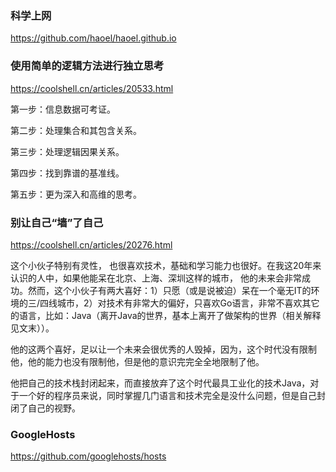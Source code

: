 ### 科学上网
https://github.com/haoel/haoel.github.io

### 使用简单的逻辑方法进行独立思考
https://coolshell.cn/articles/20533.html

第一步：信息数据可考证。

第二步：处理集合和其包含关系。

第三步：处理逻辑因果关系。

第四步：找到靠谱的基准线。

第五步：更为深入和高维的思考。

### 别让自己“墙”了自己
https://coolshell.cn/articles/20276.html

这个小伙子特别有灵性，
也很喜欢技术，基础和学习能力也很好。在我这20年来认识的人中，如果他能呆在北京、上海、深圳这样的城市，
他的未来会非常成功。然而，这个小伙子有两大喜好：1）只愿（或是说被迫）呆在一个毫无IT的环境的三/四线城市，2）对技术有非常大的偏好，只喜欢Go语言，非常不喜欢其它的语言，比如：Java（离开Java的世界，基本上离开了做架构的世界（相关解释见文末））。

他的这两个喜好，足以让一个未来会很优秀的人毁掉，因为，这个时代没有限制他，他的能力也没有限制他，但是他的意识完完全全地限制了他。

他把自己的技术栈封闭起来，而直接放弃了这个时代最具工业化的技术Java，对于一个好的程序员来说，同时掌握几门语言和技术完全是没什么问题，但是自己封闭了自己的视野。

### GoogleHosts
https://github.com/googlehosts/hosts
